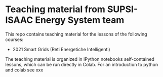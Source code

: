 # Teaching material from SUPSI-ISAAC Energy System team  

This repo contains teaching material for the lessons of the following courses:
* 2021 Smart Grids (Reti Energetiche Intelligenti)

The teaching material is organized in IPython notebooks self-contained lessons, which can be run directly in Colab. For an introduction to python and colab see xxx
